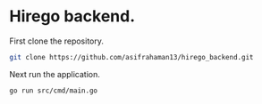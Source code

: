 # Hirego backend.

First clone the repository.

```bash
git clone https://github.com/asifrahaman13/hirego_backend.git
```

Next run the application.

```bash
go run src/cmd/main.go 
```